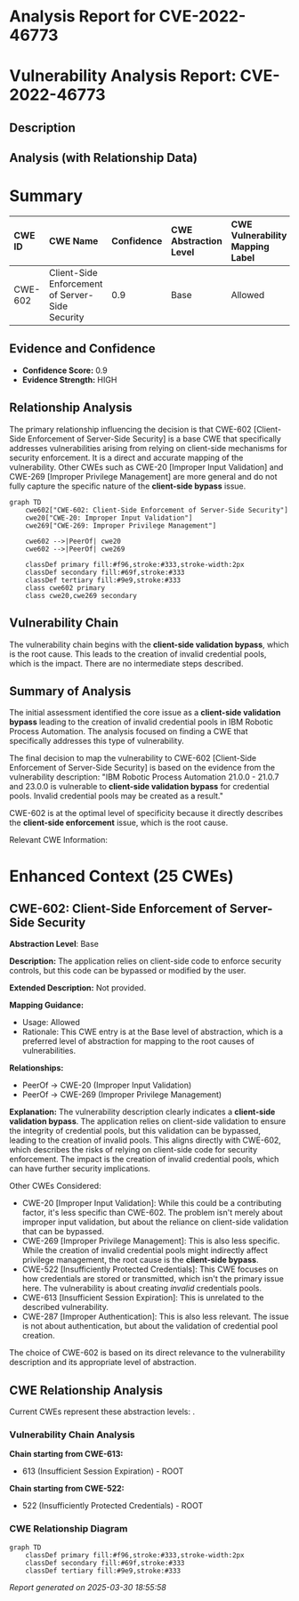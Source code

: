 # Analysis Report for CVE-2022-46773

# Vulnerability Analysis Report: CVE-2022-46773

## Description



## Analysis (with Relationship Data)

# Summary

| CWE ID    | CWE Name                                                                     | Confidence | CWE Abstraction Level | CWE Vulnerability Mapping Label | CWE-Vulnerability Mapping Notes |
| :-------- | :--------------------------------------------------------------------------- | :--------- | :-------------------- | :------------------------------ | :------------------------------ |
| CWE-602   | Client-Side Enforcement of Server-Side Security                              | 0.9        | Base                  | Allowed                         |                                 |

## Evidence and Confidence

*   **Confidence Score:** 0.9
*   **Evidence Strength:** HIGH

## Relationship Analysis

The primary relationship influencing the decision is that CWE-602 [Client-Side Enforcement of Server-Side Security] is a base CWE that specifically addresses vulnerabilities arising from relying on client-side mechanisms for security enforcement. It is a direct and accurate mapping of the vulnerability. Other CWEs such as CWE-20 [Improper Input Validation] and CWE-269 [Improper Privilege Management] are more general and do not fully capture the specific nature of the **client-side bypass** issue.

```mermaid
graph TD
    cwe602["CWE-602: Client-Side Enforcement of Server-Side Security"]
    cwe20["CWE-20: Improper Input Validation"]
    cwe269["CWE-269: Improper Privilege Management"]
    
    cwe602 -->|PeerOf| cwe20
    cwe602 -->|PeerOf| cwe269
    
    classDef primary fill:#f96,stroke:#333,stroke-width:2px
    classDef secondary fill:#69f,stroke:#333
    classDef tertiary fill:#9e9,stroke:#333
    class cwe602 primary
    class cwe20,cwe269 secondary
```

## Vulnerability Chain

The vulnerability chain begins with the **client-side validation bypass**, which is the root cause. This leads to the creation of invalid credential pools, which is the impact. There are no intermediate steps described.

## Summary of Analysis

The initial assessment identified the core issue as a **client-side validation bypass** leading to the creation of invalid credential pools in IBM Robotic Process Automation. The analysis focused on finding a CWE that specifically addresses this type of vulnerability.

The final decision to map the vulnerability to CWE-602 [Client-Side Enforcement of Server-Side Security] is based on the evidence from the vulnerability description: "IBM Robotic Process Automation 21.0.0 - 21.0.7 and 23.0.0 is vulnerable to **client-side validation bypass** for credential pools. Invalid credential pools may be created as a result."

CWE-602 is at the optimal level of specificity because it directly describes the **client-side enforcement** issue, which is the root cause.

Relevant CWE Information:

# Enhanced Context (25 CWEs)

## CWE-602: Client-Side Enforcement of Server-Side Security
**Abstraction Level**: Base

**Description:**
The application relies on client-side code to enforce security controls, but this code can be bypassed or modified by the user.

**Extended Description:**
Not provided.

**Mapping Guidance:**
- Usage: Allowed
- Rationale: This CWE entry is at the Base level of abstraction, which is a preferred level of abstraction for mapping to the root causes of vulnerabilities.

**Relationships:**
- PeerOf -> CWE-20 (Improper Input Validation)
- PeerOf -> CWE-269 (Improper Privilege Management)

**Explanation:**
The vulnerability description clearly indicates a **client-side validation bypass**. The application relies on client-side validation to ensure the integrity of credential pools, but this validation can be bypassed, leading to the creation of invalid pools. This aligns directly with CWE-602, which describes the risks of relying on client-side code for security enforcement. The impact is the creation of invalid credential pools, which can have further security implications.

Other CWEs Considered:

*   CWE-20 [Improper Input Validation]: While this could be a contributing factor, it's less specific than CWE-602. The problem isn't merely about improper input validation, but about the reliance on client-side validation that can be bypassed.
*   CWE-269 [Improper Privilege Management]: This is also less specific. While the creation of invalid credential pools might indirectly affect privilege management, the root cause is the **client-side bypass**.
*   CWE-522 [Insufficiently Protected Credentials]: This CWE focuses on how credentials are stored or transmitted, which isn't the primary issue here. The vulnerability is about creating *invalid* credentials pools.
*   CWE-613 [Insufficient Session Expiration]: This is unrelated to the described vulnerability.
*   CWE-287 [Improper Authentication]: This is also less relevant. The issue is not about authentication, but about the validation of credential pool creation.

The choice of CWE-602 is based on its direct relevance to the vulnerability description and its appropriate level of abstraction.


## CWE Relationship Analysis

Current CWEs represent these abstraction levels: .


### Vulnerability Chain Analysis

**Chain starting from CWE-613:**
- 613 (Insufficient Session Expiration) - ROOT


**Chain starting from CWE-522:**
- 522 (Insufficiently Protected Credentials) - ROOT



### CWE Relationship Diagram

```mermaid
graph TD
    classDef primary fill:#f96,stroke:#333,stroke-width:2px
    classDef secondary fill:#69f,stroke:#333
    classDef tertiary fill:#9e9,stroke:#333
```



*Report generated on 2025-03-30 18:55:58*
